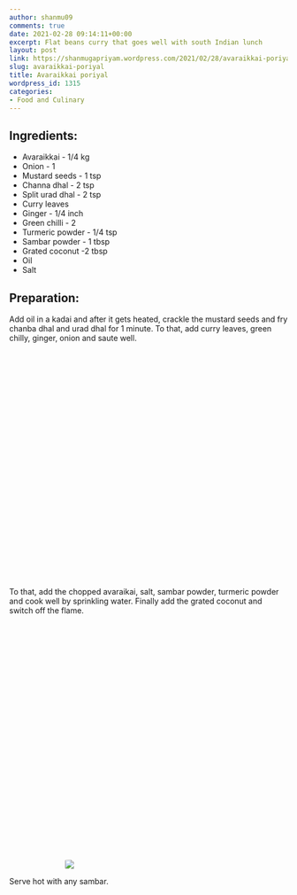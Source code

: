 ```yaml
---
author: shanmu09
comments: true
date: 2021-02-28 09:14:11+00:00
excerpt: Flat beans curry that goes well with south Indian lunch
layout: post
link: https://shanmugapriyam.wordpress.com/2021/02/28/avaraikkai-poriyal/
slug: avaraikkai-poriyal
title: Avaraikkai poriyal
wordpress_id: 1315
categories:
- Food and Culinary
---
```

<style>
.square {
    float:left;
    width: 49%;
    border-radius:5%;
    padding-bottom : 40%; /* = width for a 1:1 aspect ratio */
    margin:0.5%;
    background-position:center center;
    background-repeat:no-repeat;
    background-size:cover; /* you change this to "contain" if you don't want the images to be cropped */
}
	
#break {
    clear:both;
}

.img_1{background-image:url('https://shanmugapriyam.files.wordpress.com/2020/11/00100lrportrait_00100_burst20201014063104644_cover2.jpg');}
.img_2{background-image:url('https://shanmugapriyam.files.wordpress.com/2020/11/00000img_00000_burst20201027174108107_cover.jpg');}
.img_3{background-image:url('https://shanmugapriyam.files.wordpress.com/2020/11/00100lrportrait_00100_burst20201014063137801_cover2.jpg');}
.img_4{background-image:url('https://shanmugapriyam.files.wordpress.com/2020/11/00100lrportrait_00100_burst20201014063220891_cover2.jpg');}
.img_5{background-image:url('https://shanmugapriyam.files.wordpress.com/2020/11/00100lrportrait_00100_burst20201014063431077_cover2.jpg');}
.img_6{background-image:url('https://shanmugapriyam.files.wordpress.com/2020/11/00100lrportrait_00100_burst20201014063636464_cover2.jpg');}
.img_7{background-image:url('https://shanmugapriyam.files.wordpress.com/2020/11/00100lrportrait_00100_burst20201014065149311_cover2.jpg');}
.img_8{background-image:url('https://shanmugapriyam.files.wordpress.com/2020/11/00100lrportrait_00100_burst20201014130824607_cover2.jpg');}


.resize_fit_center {
    max-width:60%;
    max-height:60%;
    vertical-align: middle;
    display: block;
    margin-left: auto;
    margin-right: auto;
    border-radius:5%;
}

.center {
  margin: auto;
  width: 60%;
}
</style>


## Ingredients:







  * Avaraikkai - 1/4 kg
  * Onion - 1
  * Mustard seeds - 1 tsp
  * Channa dhal - 2 tsp
  * Split urad dhal - 2 tsp
  * Curry leaves
  * Ginger - 1/4 inch
  * Green chilli - 2
  * Turmeric powder - 1/4 tsp
  * Sambar powder - 1 tbsp
  * Grated coconut -2 tbsp
  * Oil
  * Salt






## Preparation:







Add oil in a kadai and after it gets heated, crackle the mustard seeds and fry chanba dhal and urad dhal for 1 minute. To that, add curry leaves, green chilly, ginger, onion and saute well.





<div class="square img_1">
</div>
<div class="square img_2">
</div>
<div class="square img_3">
</div>
<div class="square img_4">
</div>
<div id="break"> </div>
<p/>









To that, add the chopped avaraikai, salt, sambar powder, turmeric powder and cook well by sprinkling water. Finally add the grated coconut and switch off the flame. 





<div class="square img_5">
</div>
<div class="square img_6">
</div>
<div class="square img_7">
</div>
<div class="square img_8">
</div>
<div id="break"> </div>
<p/>

<div>
	<img src="https://shanmugapriyam.files.wordpress.com/2020/11/00100lrportrait_00100_burst20201014130846743_cover2.jpg"  class="resize_fit_center"/>
</div>
<p/>







Serve hot with any sambar.


